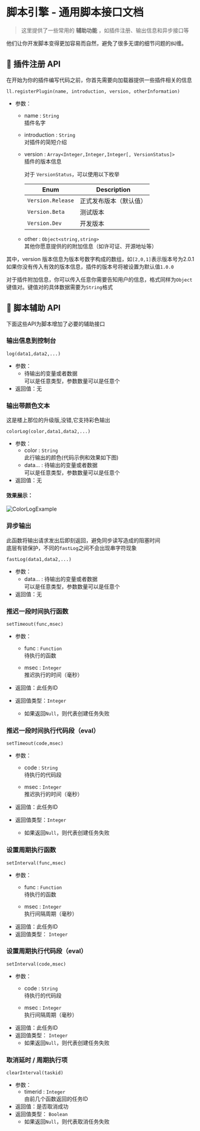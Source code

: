 # 脚本引擎 - 通用脚本接口文档

> 这里提供了一些常用的 **辅助功能** ，如插件注册、输出信息和异步接口等

他们让你开发脚本变得更加容易而自然，避免了很多无谓的细节问题的纠缠。

## 🎯 插件注册 API

在开始为你的插件编写代码之前，你首先需要向加载器提供一些插件相关的信息

`ll.registerPlugin(name, introduction, version, otherInformation)`

- 参数：

  - name : `String`  
    插件名字
    
  - introduction : `String`  
    对插件的简短介绍
    
  - version : `Array<Integer,Integer,Integer[, VersionStatus]>`  
    插件的版本信息
    
    对于 `VersionStatus`，可以使用以下枚举
    
    | Enum              | Description            |
    | ----------------- | ---------------------- |
    | `Version.Release` | 正式发布版本（默认值） |
    | `Version.Beta`    | 测试版本               |
    | `Version.Dev`     | 开发版本               |
    
  - other : `Object<string,string>`  
    其他你愿意提供的的附加信息（如许可证、开源地址等）

其中，version 版本信息为版本号数字构成的数组，如`[2,0,1]`表示版本号为2.0.1  
如果你没有传入有效的版本信息，插件的版本号将被设置为默认值`1.0.0`

对于插件附加信息，你可以传入任意你需要告知用户的信息，格式同样为`Object`键值对。键值对的具体数据需要为`String`格式

## 💼 脚本辅助 API

下面这些API为脚本增加了必要的辅助接口

### 输出信息到控制台

`log(data1,data2,...)`  

- 参数：
  - 待输出的变量或者数据  
    可以是任意类型，参数数量可以是任意个
- 返回值：无

### 输出带颜色文本

这是楼上那位的升级版,没错,它支持彩色输出

`colorLog(color,data1,data2,...)`

- 参数：
  - color : `String`  
    此行输出的颜色(代码示例和效果如下图)
  - data... : 
    待输出的变量或者数据  
    可以是任意类型，参数数量可以是任意个
- 返回值：无  

#### 效果展示：

![ColorLogExample](/assets/ColorLog.png)

### 异步输出

此函数将输出请求发出后即刻返回，避免同步读写造成的阻塞时间  
底层有锁保护，不同的`fastLog`之间不会出现串字符现象

`fastLog(data1,data2,...)`

- 参数：
  - data... : 
    待输出的变量或者数据  
    可以是任意类型，参数数量可以是任意个
- 返回值：无  

### 推迟一段时间执行函数  

`setTimeout(func,msec)`

- 参数：

  - func : `Function`  
    待执行的函数

  - msec : `Integer`  
    推迟执行的时间（毫秒）
- 返回值：此任务ID
- 返回值类型：`Integer`
  - 如果返回`Null`，则代表创建任务失败

### 推迟一段时间执行代码段（eval）  

`setTimeout(code,msec)`

- 参数：

  - code : `String`  
    待执行的代码段

  - msec : `Integer`  
    推迟执行的时间（毫秒）
- 返回值：此任务ID
- 返回值类型：`Integer`
  - 如果返回`Null`，则代表创建任务失败

### 设置周期执行函数  

`setInterval(func,msec)`

- 参数：
  - func : `Function`  
    待执行的函数

  - msec : `Integer`  
    执行间隔周期（毫秒）
- 返回值：此任务ID
- 返回值类型： `Integer`

### 设置周期执行代码段（eval）  

`setInterval(code,msec)`

- 参数：
  - code : `String`  
    待执行的代码段

  - msec : `Integer`  
    执行间隔周期（毫秒）
- 返回值：此任务ID
- 返回值类型： `Integer`
  - 如果返回`Null`，则代表创建任务失败

### 取消延时 / 周期执行项  

`clearInterval(taskid)`

- 参数：
  - timerid : `Integer`  
    由前几个函数返回的任务ID
- 返回值：是否取消成功
- 返回值类型： `Boolean`
  - 如果返回`Null`，则代表取消任务失败
